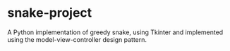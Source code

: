 # snake-project
A Python implementation of greedy snake, using Tkinter and implemented
using the model-view-controller design pattern.
